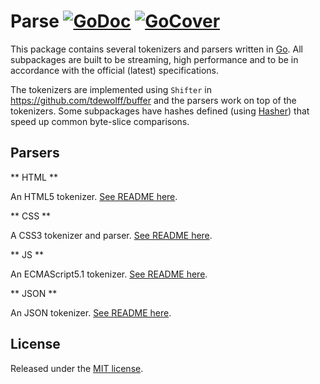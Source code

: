 # Parse [![GoDoc](http://godoc.org/github.com/tdewolff/parse?status.svg)](http://godoc.org/github.com/tdewolff/parse) [![GoCover](http://gocover.io/_badge/github.com/tdewolff/parse)](http://gocover.io/github.com/tdewolff/parse)

This package contains several tokenizers and parsers written in [Go][1]. All subpackages are built to be streaming, high performance and to be in accordance with the official (latest) specifications.

The tokenizers are implemented using `Shifter` in https://github.com/tdewolff/buffer and the parsers work on top of the tokenizers. Some subpackages have hashes defined (using [Hasher](https://github.com/tdewolff/hasher)) that speed up common byte-slice comparisons.

## Parsers
** HTML **

An HTML5 tokenizer. [See README here](https://github.com/tdewolff/parse/tree/master/html).

** CSS **

A CSS3 tokenizer and parser. [See README here](https://github.com/tdewolff/parse/tree/master/css).

** JS **

An ECMAScript5.1 tokenizer. [See README here](https://github.com/tdewolff/parse/tree/master/js).

** JSON **

An JSON tokenizer. [See README here](https://github.com/tdewolff/parse/tree/master/json).

## License
Released under the [MIT license](LICENSE.md).

[1]: http://golang.org/ "Go Language"

